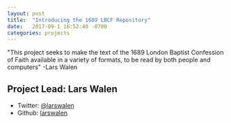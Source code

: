 ```yaml
---
layout: post
title:  "Introducing the 1689 LBCF Repository"
date:   2017-09-1 16:52:40 -0700
categories: projects
---
```


"This project seeks to make the text of the 1689 London Baptist Confession of Faith available in a variety of formats, to be read by both people and computers" -Lars Walen

## Project Lead: Lars Walen

* Twitter: [@larswalen](https://twitter.com/larswalen)
* Github: [larswalen](https://github.com/lwalen)

